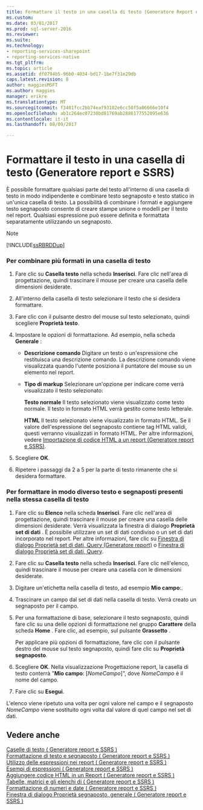```yaml
---
title: Formattare il testo in una casella di testo (Generatore Report e SSRS) | Documenti Microsoft
ms.custom: 
ms.date: 03/01/2017
ms.prod: sql-server-2016
ms.reviewer: 
ms.suite: 
ms.technology:
- reporting-services-sharepoint
- reporting-services-native
ms.tgt_pltfrm: 
ms.topic: article
ms.assetid: df0794b5-96b0-4034-bd17-1be7f31e29db
caps.latest.revision: 8
author: maggiesMSFT
ms.author: maggies
manager: erikre
ms.translationtype: MT
ms.sourcegitcommit: f3481fcc2bb74eaf93182e6cc58f5a06666e10f4
ms.openlocfilehash: ab1c264ec07230bd81769ab2886177552095e636
ms.contentlocale: it-it
ms.lasthandoff: 08/09/2017

---
```

# <a name="format-text-in-a-text-box-report-builder-and-ssrs"></a>Formattare il testo in una casella di testo (Generatore report e SSRS)
  È possibile formattare qualsiasi parte del testo all'interno di una casella di testo in modo indipendente e combinare testo segnaposto e testo statico in un'unica casella di testo. La possibilità di combinare i formati e aggiungere testo segnaposto consente di creare stampe unione o modelli per il testo nel report. Qualsiasi espressione può essere definita e formattata separatamente utilizzando un segnaposto.  
  
> [!NOTE]  
>  [!INCLUDE[ssRBRDDup](../../includes/ssrbrddup-md.md)]  
  
### <a name="to-combine-multiple-formats-in-a-text-box"></a>Per combinare più formati in una casella di testo  
  
1.  Fare clic su **Casella testo** nella scheda **Inserisci**. Fare clic nell'area di progettazione, quindi trascinare il mouse per creare una casella delle dimensioni desiderate.  
  
2.  All'interno della casella di testo selezionare il testo che si desidera formattare.  
  
3.  Fare clic con il pulsante destro del mouse sul testo selezionato, quindi scegliere **Proprietà testo**.  
  
4.  Impostare le opzioni di formattazione. Ad esempio, nella scheda **Generale** :  
  
    -   **Descrizione comando** Digitare un testo o un'espressione che restituisca una descrizione comando. La descrizione comando viene visualizzata quando l'utente posiziona il puntatore del mouse su un elemento nel report.  
  
    -   **Tipo di markup** Selezionare un'opzione per indicare come verrà visualizzato il testo selezionato:  
  
         **Testo normale** Il testo selezionato viene visualizzato come testo normale. Il testo in formato HTML verrà gestito come testo letterale.  
  
         **HTML**  Il testo selezionato viene visualizzato in formato HTML. Se il valore dell'espressione del segnaposto contiene tag HTML validi, questi verranno visualizzati in formato HTML. Per altre informazioni, vedere [Importazione di codice HTML a un report &#40;Generatore report e SSRS&#41;](../../reporting-services/report-design/importing-html-into-a-report-report-builder-and-ssrs.md).  
  
5.  Scegliere **OK**.  
  
6.  Ripetere i passaggi da 2 a 5 per la parte di testo rimanente che si desidera formattare.  
  
### <a name="to-format-text-and-placeholders-differently-in-the-same-text-box"></a>Per formattare in modo diverso testo e segnaposti presenti nella stessa casella di testo  
  
1.  Fare clic su **Elenco** nella scheda **Inserisci**. Fare clic nell'area di progettazione, quindi trascinare il mouse per creare una casella delle dimensioni desiderate. Verrà visualizzata la finestra di dialogo **Proprietà set di dati** . È possibile utilizzare un set di dati condiviso o un set di dati incorporato nel report. Per altre informazioni, fare clic su [Finestra di dialogo Proprietà set di dati, Query &#40;Generatore report&#41;](../../reporting-services/report-data/dataset-properties-dialog-box-query-report-builder.md) o [Finestra di dialogo Proprietà set di dati, Query](http://msdn.microsoft.com/library/1fa34a4b-7de0-4e92-99fa-bc28a206773f).  
  
2.  Fare clic su **Casella testo** nella scheda **Inserisci**. Fare clic nell'elenco, quindi trascinare il mouse per creare una casella con le dimensioni desiderate.  
  
3.  Digitare un'etichetta nella casella di testo, ad esempio **Mio campo**:.  
  
4.  Trascinare un campo dal set di dati nella casella di testo. Verrà creato un segnaposto per il campo.  
  
5.  Per una formattazione di base, selezionare il testo segnaposto, quindi fare clic su una delle opzioni di formattazione nel gruppo **Carattere** della scheda **Home** . Fare clic, ad esempio, sul pulsante **Grassetto** .  
  
     Per applicare più opzioni di formattazione, fare clic con il pulsante destro del mouse sul testo segnaposto, quindi fare clic su **Proprietà segnaposto**.  
  
6.  Scegliere **OK**. Nella visualizzazione Progettazione report, la casella di testo conterrà "**Mio campo**: [*NomeCampo*]", dove *NomeCampo* è il nome del campo.  
  
7.  Fare clic su **Esegui**.  
  
 L'elenco viene ripetuto una volta per ogni valore nel campo e il segnaposto *NomeCampo* viene sostituito ogni volta dal valore di quel campo nel set di dati.  
  
## <a name="see-also"></a>Vedere anche  
 [Caselle di testo &#40; Generatore report e SSRS &#41;](../../reporting-services/report-design/text-boxes-report-builder-and-ssrs.md)   
 [Formattazione di testo e segnaposto &#40; Generatore report e SSRS &#41;](../../reporting-services/report-design/formatting-text-and-placeholders-report-builder-and-ssrs.md)   
 [Utilizzo delle espressioni nei report &#40; Generatore report e SSRS &#41;](../../reporting-services/report-design/expression-uses-in-reports-report-builder-and-ssrs.md)   
 [Esempi di espressioni &#40; Generatore report e SSRS &#41;](../../reporting-services/report-design/expression-examples-report-builder-and-ssrs.md)   
 [Aggiungere codice HTML in un Report &#40; Generatore report e SSRS &#41;](../../reporting-services/report-design/add-html-into-a-report-report-builder-and-ssrs.md)   
 [Tabelle, matrici e gli elenchi di &#40; Generatore report e SSRS &#41;](../../reporting-services/report-design/tables-matrices-and-lists-report-builder-and-ssrs.md)   
 [Formattazione di numeri e date &#40; Generatore report e SSRS &#41;](../../reporting-services/report-design/formatting-numbers-and-dates-report-builder-and-ssrs.md)   
 [Finestra di dialogo Proprietà segnaposto, generale &#40; Generatore report e SSRS &#41;](http://msdn.microsoft.com/library/7a867736-a3b0-4b5a-b3e5-fe7c8d7618a8)  
  
  
